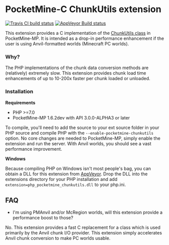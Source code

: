 # PocketMine-C ChunkUtils extension
[![Travis CI build status](https://travis-ci.org/dktapps/PocketMine-C-ChunkUtils.svg?branch=master)](https://travis-ci.org/dktapps/PocketMine-C-ChunkUtils)
[![AppVeyor Build status](https://ci.appveyor.com/api/projects/status/t3oeksuqf54a106g?svg=true)](https://ci.appveyor.com/project/dktapps/pocketmine-c-chunkutils)


This extension provides a C implementation of the [ChunkUtils class](https://github.com/pmmp/PocketMine-MP/blob/master/src/pocketmine/level/format/io/ChunkUtils.php) in PocketMine-MP. 
It is intended as a drop-in performance enhancement if the user is using Anvil-formatted worlds (Minecraft PC worlds).

### Why?
The PHP implementations of the chunk data conversion methods are (relatively) extremely slow. This extension provides chunk load time enhancements of up to 10-200x faster per chunk loaded or unloaded.
### Installation
__Requirements__
- PHP >=7.0
- PocketMine-MP 1.6.2dev with API 3.0.0-ALPHA3 or later 

To compile, you'll need to add the source to your ext source folder in your PHP source and compile PHP with the `--enable-pocketmine-chunkutils` option.
No core changes are needed to PocketMine-MP, simply enable the extension and run the server. With Anvil worlds, you should see a vast performance improvement.

__Windows__

Because compiling PHP on Windows isn't most people's bag, you can obtain a DLL for this extension from [AppVeyor](https://ci.appveyor.com/project/dktapps/pocketmine-c-chunkutils). Drop the DLL into the extensions directory for your PHP installation and add `extension=php_pocketmine_chunkutils.dll` to your php.ini.

## FAQ
- I'm using PMAnvil and/or McRegion worlds, will this extension provide a performance boost to those?

No. This extension provides a fast C replacement for a class which is used primarily by the Anvil chunk I/O provider. This extension simply accelerates Anvil chunk conversion to make PC worlds usable.
